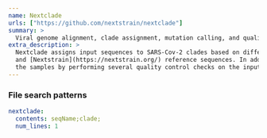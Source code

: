 ```yaml
---
name: Nextclade
urls: ["https://github.com/nextstrain/nextclade"]
summary: >
  Viral genome alignment, clade assignment, mutation calling, and quality checks
extra_description: >
  Nextclade assigns input sequences to SARS-Cov-2 clades based on differences between the input sequences
  and [Nextstrain](https://nextstrain.org/) reference sequences. In addition, it judges the validity of
  the samples by performing several quality control checks on the input sequences.
---
```


### File search patterns

```yaml
nextclade:
  contents: seqName;clade;
  num_lines: 1
```
